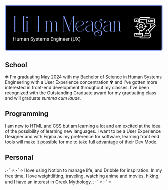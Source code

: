 
![Header](./header.png)

## School

✾ I'm graduating May 2024 with my Bachelor of Science in Human Systems Engineering with a User Experience concentration ✾ and I've gotten more interested in front-end development throughout my classes. I've been recognized with the Outstanding Graduate award for my graduating class and will graduate *summa cum laude.*

## Programming
I am new to HTML and CSS but am learning a lot and am excited at the idea of the possibility of learning new languages.  I want to be a User Experience Designer and with Figma as my preference for software, learning front end tools will make it possible for me to take full advantage of their Dev Mode. 

## Personal
*:･ﾟ✧*:･ﾟ✧I love using Notion to manage life, and Dribble for inspiration. 
In my free time, I love weightlifting, traveling, watching anime and movies, hiking, and I have an interest in Greek Mythology. *:･ﾟ✧*:･ﾟ✧
